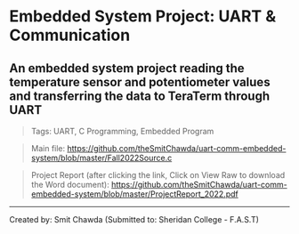 # Embedded System Project: UART & Communication

## An embedded system project reading the temperature sensor and potentiometer values and transferring the data to TeraTerm through UART

> Tags: UART, C Programming, Embedded Program

> Main file: https://github.com/theSmitChawda/uart-comm-embedded-system/blob/master/Fall2022Source.c

> Project Report (after clicking the link, Click on View Raw to download the Word document): https://github.com/theSmitChawda/uart-comm-embedded-system/blob/master/ProjectReport_2022.pdf

----------------------------------------------------------------------------------------------------------------------
Created by: Smit Chawda (Submitted to: Sheridan College - F.A.S.T)
